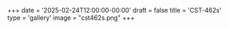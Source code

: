 +++
date = '2025-02-24T12:00:00-00:00'
draft = false
title = 'CST-462s'
type = 'gallery'
image = "cst462s.png"
+++
